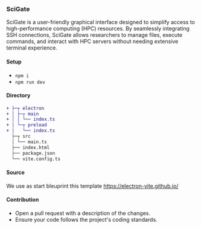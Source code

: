 ### SciGate
SciGate is a user-friendly graphical interface designed to simplify access to high-performance computing (HPC) resources. By seamlessly integrating SSH connections, SciGate allows researchers to manage files, execute commands, and interact with HPC servers without needing extensive terminal experience.

#### Setup
- `npm i`
- `npm run dev`

#### Directory
```diff
+ ├─┬ electron
+ │ ├─┬ main
+ │ │ └── index.ts
+ │ └─┬ preload
+ │   └── index.ts
  ├─┬ src
  │ └── main.ts
  ├── index.html
  ├── package.json
  └── vite.config.ts
```
#### Source
We use as start bleuprint this template https://electron-vite.github.io/

#### Contribution
- Open a pull request with a description of the changes.
- Ensure your code follows the project's coding standards.
